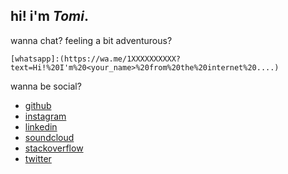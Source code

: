 ## hi! i'm *Tomi*.
wanna chat? feeling a bit adventurous?

    [whatsapp]:(https://wa.me/1XXXXXXXXXX?text=Hi!%20I'm%20<your_name>%20from%20the%20internet%20....)

wanna be social?

- [github][github]
- [instagram][instagram]
- [linkedin][linkedin]
- [soundcloud][soundcloud]
- [stackoverflow][stackoverflow]
- [twitter][twitter]

[github]:        https://github.com/Tomi-3-0
[instagram]:     https://instagram.com/tomi
[linkedin]:      https://www.linkedin.com/in/tomi
[soundcloud]:    https://soundcloud.com/tomi
[stackoverflow]: http://stackoverflow.com/users/641766/tomi
[twitter]:       https://twitter.com/tomi
